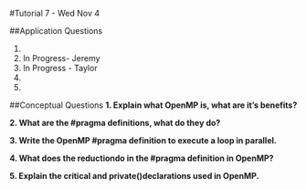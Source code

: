 #Tutorial 7 - Wed Nov 4

##Application Questions

1. <OPEN>
2. In Progress- Jeremy
3. In Progress - Taylor
4. <OPEN>
5. <OPEN>


##Conceptual Questions
**1. Explain what OpenMP is, what are it’s benefits?**

**2. What are the #pragma ​definitions, what do they do?**

**3. Write the OpenMP #pragma definition to execute a loop in parallel.**

**4. What does the reduction​do in the #pragma definition in OpenMP?**

**5. Explain the critical ​and private()​declarations used in OpenMP.**

























